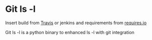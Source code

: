 # Git ls -l

Insert build from [Travis] or jenkins and requirements from [requires.io]

Git ls -l is a python binary to enhanced ls -l with git integration

[Travis]: https://travis-ci.org
[requires.io]: https://requires.io
